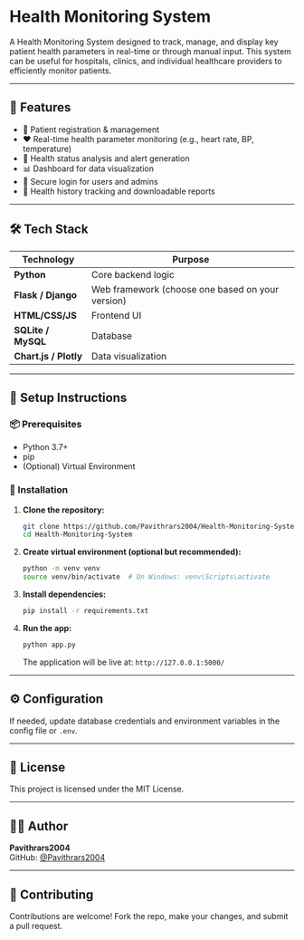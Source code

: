 # Health Monitoring System

A Health Monitoring System designed to track, manage, and display key patient health parameters in real-time or through manual input. This system can be useful for hospitals, clinics, and individual healthcare providers to efficiently monitor patients.

---

## 🔧 Features

- 🧍 Patient registration & management  
- ❤️ Real-time health parameter monitoring (e.g., heart rate, BP, temperature)  
- 🧠 Health status analysis and alert generation  
- 📊 Dashboard for data visualization  
- 🔐 Secure login for users and admins  
- 🧾 Health history tracking and downloadable reports

---

## 🛠️ Tech Stack

| Technology      | Purpose                          |
|----------------|----------------------------------|
| **Python**      | Core backend logic               |
| **Flask / Django** | Web framework (choose one based on your version) |
| **HTML/CSS/JS** | Frontend UI                      |
| **SQLite / MySQL** | Database                      |
| **Chart.js / Plotly** | Data visualization         |

---

## 🚀 Setup Instructions

### 📦 Prerequisites
- Python 3.7+
- pip
- (Optional) Virtual Environment

### 📁 Installation

1. **Clone the repository:**
   ```bash
   git clone https://github.com/Pavithrars2004/Health-Monitoring-System.git
   cd Health-Monitoring-System
   ```

2. **Create virtual environment (optional but recommended):**
   ```bash
   python -m venv venv
   source venv/bin/activate  # On Windows: venv\Scripts\activate
   ```

3. **Install dependencies:**
   ```bash
   pip install -r requirements.txt
   ```

4. **Run the app:**
   ```bash
   python app.py
   ```
   The application will be live at: `http://127.0.0.1:5000/`

---

## ⚙️ Configuration

If needed, update database credentials and environment variables in the config file or `.env`.

---

## 📄 License

This project is licensed under the MIT License.

---

## 🙋‍♂️ Author

**Pavithrars2004**  
GitHub: [@Pavithrars2004](https://github.com/Pavithrars2004)

---

## 🤝 Contributing

Contributions are welcome! Fork the repo, make your changes, and submit a pull request.

